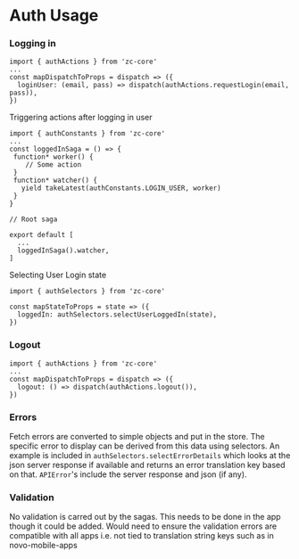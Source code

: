 # Auth Usage

### Logging in
```
import { authActions } from 'zc-core'
...
const mapDispatchToProps = dispatch => ({
  loginUser: (email, pass) => dispatch(authActions.requestLogin(email, pass)),
})
```
Triggering actions after logging in user
```
import { authConstants } from 'zc-core'
...
const loggedInSaga = () => {
 function* worker() {
    // Some action
 }
 function* watcher() {
   yield takeLatest(authConstants.LOGIN_USER, worker)
 }
}
```
```
// Root saga

export default [
  ...
  loggedInSaga().watcher,
]
```
Selecting User Login state
```
import { authSelectors } from 'zc-core'

const mapStateToProps = state => ({
  loggedIn: authSelectors.selectUserLoggedIn(state),
})
```

### Logout

```
import { authActions } from 'zc-core'
...
const mapDispatchToProps = dispatch => ({
  logout: () => dispatch(authActions.logout()),
})
```

### Errors

Fetch errors are converted to simple objects and put in the store. The specific error to display can be derived from this data using selectors. An example is included in `authSelectors.selectErrorDetails` which looks at the json server response if available and returns an error translation key based on that. `APIError`'s include the server response and json (if any).

### Validation

No validation is carred out by the sagas. This needs to be done in the app though it could be added. Would need to ensure the validation errors are compatible with all apps i.e. not tied to translation string keys such as in novo-mobile-apps
